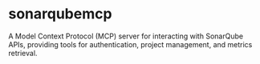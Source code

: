 # sonarqubemcp
A Model Context Protocol (MCP) server for interacting with SonarQube APIs, providing tools for authentication, project management, and metrics retrieval.
